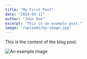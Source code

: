 ```yaml
---
title: "My First Post"
date: "2024-03-11"
author: "John Doe"
excerpt: "This is an example post."
image: "/uploads/my-image.jpg"
---
```


This is the content of the blog post.

![An example image](/uploads/my-image.jpg)

